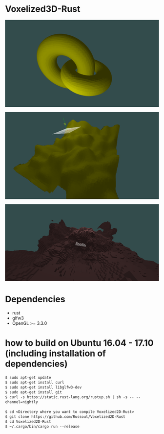 # Voxelized3D-Rust

![UMDC + signed field geometry](uniform_manifold_dual_contouring.png)

![UMDC + perlin noise](umdc_perlin_noise.png)

![blocky terrain + perlin noise](cubic_terrain.png)

# Dependencies
* rust
* glfw3
* OpenGL >= 3.3.0

# how to build on Ubuntu 16.04 - 17.10 (including installation of dependencies)
```
$ sudo apt-get update
$ sudo apt-get install curl
$ sudo apt-get install libglfw3-dev
$ sudo apt-get install git
$ curl -s https://static.rust-lang.org/rustup.sh | sh -s -- --channel=nightly

$ cd <Directory where you want to compile Voxelized2D-Rust>
$ git clone https://github.com/Russoul/Voxelized2D-Rust
$ cd Voxelized2D-Rust
$ ~/.cargo/bin/cargo run --release
```
